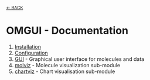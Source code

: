 <sub>[&larr; BACK](../#readme)</sub>

# OMGUI - Documentation

1.  [Installation](installation.md)
1.  [Configuration](config.md)
1.  [GUI](gui.md) - Graphical user interface for molecules and data
1.  [molviz](molviz.md) - Molecule visualization sub-module
1.  [chartviz](chartviz.md) - Chart visualisation sub-module
